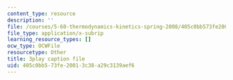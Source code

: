 ```yaml
---
content_type: resource
description: ''
file: /courses/5-60-thermodynamics-kinetics-spring-2008/405c0bb573fe20013c38a29c3139aef6_eXUFm8lA5yE.srt
file_type: application/x-subrip
learning_resource_types: []
ocw_type: OCWFile
resourcetype: Other
title: 3play caption file
uid: 405c0bb5-73fe-2001-3c38-a29c3139aef6
---
```

